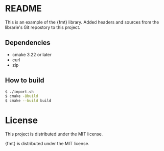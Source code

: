 # README

This is an example of the {fmt} library. Added headers and sources from the 
librarie's Git repostory to this project.

## Dependencies

* cmake 3.22 or later
* curl
* zip

## How to build

```bash
$ ./import.sh
$ cmake -Bbuild
$ cmake --build build
```

# License

This project is distributed under the MIT license.

{fmt} is distributed under the MIT license.

